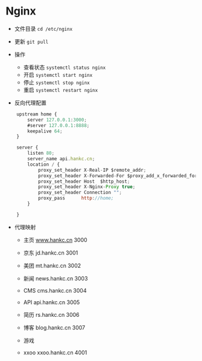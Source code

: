 # Nginx
- 文件目录
  `cd /etc/nginx`

- 更新
  `git pull`

- 操作
  + 查看状态
  `systemctl status nginx`
  + 开启
  `systemctl start nginx`
  + 停止
  `systemctl stop nginx`
  + 重启
  `systemctl restart nginx`

- 反向代理配置
```js
	upstream home {
	    server 127.0.0.1:3000;
	    #server 127.0.0.1:8888;
	    keepalive 64;
	}

	server {
	    listen 80;
	    server_name api.hankc.cn;
	    location / {
	        proxy_set_header X-Real-IP $remote_addr;
	        proxy_set_header X-Forwarded-For $proxy_add_x_forwarded_for;
	        proxy_set_header Host  $http_host;
	        proxy_set_header X-Nginx-Proxy true;
	        proxy_set_header Connection "";
	        proxy_pass      http://home;
	    }

	}
```

- 代理映射
  - 主页 www.hankc.cn 3000
  - 京东 jd.hankc.cn 3001
  - 美团 mt.hankc.cn 3002
  - 新闻 news.hankc.cn 3003
  - CMS cms.hankc.cn 3004
  - API api.hankc.cn 3005
  - 简历 rs.hankc.cn 3006
  - 博客 blog.hankc.cn 3007

  - 游戏 
  - xxoo xxoo.hankc.cn 4001